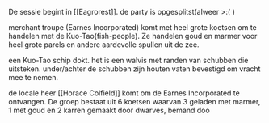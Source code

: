 De sessie begint in [[Eagrorest]]. de party is opgesplitst(alweer >:(  ) 

merchant troupe (Earnes Incorporated) komt met heel grote koetsen om te handelen met de Kuo-Tao(fish-people). Ze handelen goud en marmer voor heel grote parels en andere aardevolle spullen uit de zee.

een Kuo-Tao schip dokt. het is een walvis met randen van schubben die uitsteken. under/achter de schubben zijn houten vaten bevestigd om vracht mee te nemen.

de locale heer [[Horace Colfield]] komt om de Earnes Incorporated te ontvangen.
De groep bestaat uit 6 koetsen waarvan 3 geladen met marmer, 1 met goud en 2 karren gemaakt door dwarves, bemand doo